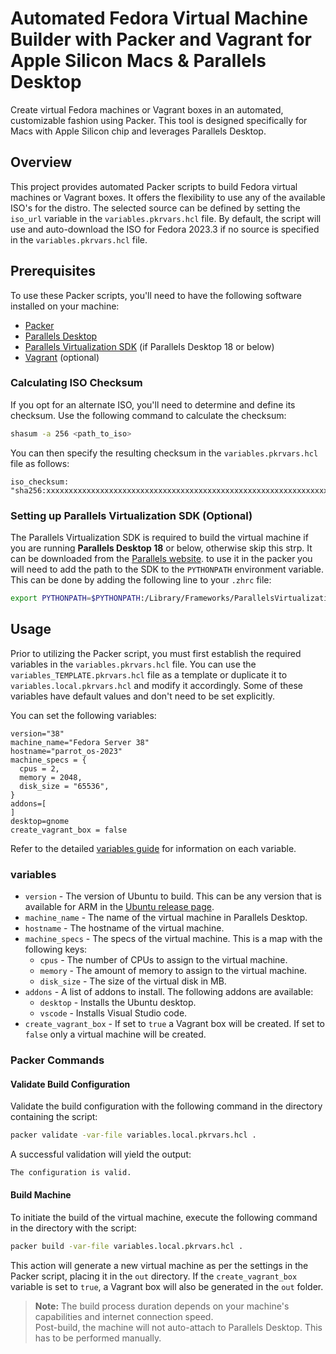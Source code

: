 # Automated Fedora Virtual Machine Builder with Packer and Vagrant for Apple Silicon Macs & Parallels Desktop

Create virtual Fedora machines or Vagrant boxes in an automated, customizable fashion using Packer. This tool is designed specifically for Macs with Apple Silicon chip and leverages Parallels Desktop.

## Overview

This project provides automated Packer scripts to build Fedora virtual machines or Vagrant boxes. It offers the flexibility to use any of the available ISO's for the distro. The selected source can be defined by setting the `iso_url` variable in the `variables.pkrvars.hcl` file. By default, the script will use and auto-download the ISO for Fedora 2023.3 if no source is specified in the `variables.pkrvars.hcl` file.

## Prerequisites

To use these Packer scripts, you'll need to have the following software installed on your machine:

* [Packer](https://www.packer.io/)
* [Parallels Desktop](https://www.parallels.com/products/desktop/)
* [Parallels Virtualization SDK](https://www.parallels.com/products/desktop/download/) (if Parallels Desktop 18 or below)
* [Vagrant](https://www.vagrantup.com/) (optional)

### Calculating ISO Checksum

If you opt for an alternate ISO, you'll need to determine and define its checksum. Use the following command to calculate the checksum:

```bash
shasum -a 256 <path_to_iso>
```

You can then specify the resulting checksum in the `variables.pkrvars.hcl` file as follows:

```hcl
iso_checksum: "sha256:xxxxxxxxxxxxxxxxxxxxxxxxxxxxxxxxxxxxxxxxxxxxxxxxxxxxxxxxxxxxxxxx"
```

### Setting up Parallels Virtualization SDK (Optional)

The Parallels Virtualization SDK is required to build the virtual machine if you are running **Parallels Desktop 18** or below, otherwise skip this strp. It can be downloaded from the [Parallels website](https://www.parallels.com/products/desktop/download/). to use it in the packer you will need to add the path to the SDK to the `PYTHONPATH` environment variable. This can be done by adding the following line to your `.zhrc` file:

  ```bash
  export PYTHONPATH=$PYTHONPATH:/Library/Frameworks/ParallelsVirtualizationSDK.framework/Versions/Current/Libraries/Python/3.7
  ```

## Usage

Prior to utilizing the Packer script, you must first establish the required variables in the `variables.pkrvars.hcl` file. You can use the `variables_TEMPLATE.pkrvars.hcl` file as a template or duplicate it to `variables.local.pkrvars.hcl` and modify it accordingly. Some of these variables have default values and don't need to be set explicitly.

You can set the following variables:

```hcl
version="38"
machine_name="Fedora Server 38"
hostname="parrot_os-2023"
machine_specs = {
  cpus = 2,
  memory = 2048,
  disk_size = "65536",
}
addons=[
]
desktop=gnome
create_vagrant_box = false
```

Refer to the detailed [variables guide](./VARIABLES.md) for information on each variable.

### variables

* `version` - The version of Ubuntu to build. This can be any version that is available for ARM in the [Ubuntu release page](https://https://releases.ubuntu.com).
* `machine_name` - The name of the virtual machine in Parallels Desktop.
* `hostname` - The hostname of the virtual machine.
* `machine_specs` - The specs of the virtual machine. This is a map with the following keys:
  * `cpus` - The number of CPUs to assign to the virtual machine.
  * `memory` - The amount of memory to assign to the virtual machine.
  * `disk_size` - The size of the virtual disk in MB.
* `addons` - A list of addons to install. The following addons are available:
  * `desktop` - Installs the Ubuntu desktop.
  * `vscode` - Installs Visual Studio code.
* `create_vagrant_box` - If set to `true` a Vagrant box will be created. If set to `false` only a virtual machine will be created.

### Packer Commands

#### Validate Build Configuration

Validate the build configuration with the following command in the directory containing the script:

```bash
packer validate -var-file variables.local.pkrvars.hcl .
```

A successful validation will yield the output:

```bash
The configuration is valid.
```

#### Build Machine

To initiate the build of the virtual machine, execute the following command in the directory with the script:

```bash
packer build -var-file variables.local.pkrvars.hcl .
```

This action will generate a new virtual machine as per the settings in the Packer script, placing it in the `out` directory. If the `create_vagrant_box` variable is set to `true`, a Vagrant box will also be generated in the `out` folder.

> **Note:** The build process duration depends on your machine's capabilities and internet connection speed.  
> Post-build, the machine will not auto-attach to Parallels Desktop. This has to be performed manually.
